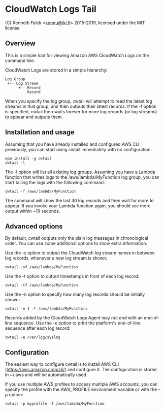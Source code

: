 # CloudWatch Logs Tail
(C) Kenneth Falck <<kennu@iki.fi>> 2015-2019, licensed under the MIT license

## Overview

This is a simple tool for viewing Amazon AWS CloudWatch Logs on the command line.

CloudWatch Logs are stored in a simple hierarchy:

    Log Group
     +-- Log Stream
          +-- Record
              Record

When you specify the log group, cwtail will attempt to read the latest log streams in that group, and then outputs their latest records. If the -f option
is specified, cwtail then waits forever for more log records (or log streams)
to appear and outputs them.

## Installation and usage

Assuming that you have already installed and configured AWS CLI previously, you can start using cwtail immediately with no configuration:

    npm install -g cwtail
    cwtail -l

The -l option will list all existing log groups. Assuming you have a Lambda function that writes logs to the /aws/lambda/MyFunction log group, you can start tailing the logs with the following command:

    cwtail -f /aws/lambda/MyFunction

The command will show the last 30 log records and then wait for more to appear. If you invoke your Lambda function again, you should see more output within ~10 seconds.

## Advanced options

By default, cwtail outputs only the plain log messages in chronological order. You can use some additional options to show extra information.

Use the -s option to output the CloudWatch log stream names in between log records, whenever a new log stream is shown:

    cwtail -sf /aws/lambda/MyFunction

Use the -t option to output timestamps in front of each log record:

    cwtail -tf /aws/lambda/MyFunction

Use the -n option to specify how many log records should be initially shown:

    cwtail -n 1 -f /aws/lambda/MyFunction

Records added by the CloudWatch Logs Agent may not end with an end-of-line sequence.
Use the -e option to print the platform's end-of-line sequence after each log record:

    cwtail -e /var/log/syslog

## Configuration

The easiest way to configure cwtail is to install AWS CLI (https://aws.amazon.com/cli/) and configure it. The configuration is stored in ~/.aws and will be automatically used.

If you use multiple AWS profiles to access multiple AWS accounts, you can specify the profile with the AWS_PROFILE environment variable or with the -p option:

    cwtail -p myprofile -f /aws/lambda/MyFunction
